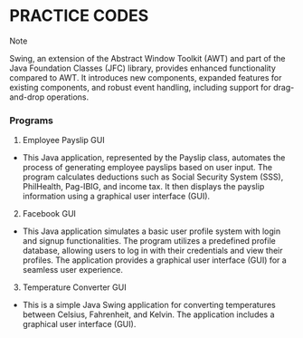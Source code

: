 # PRACTICE CODES

> [!NOTE]
> Swing, an extension of the Abstract Window Toolkit (AWT) and part of the Java Foundation Classes (JFC) library, provides enhanced functionality compared to AWT. It introduces new components, expanded features for existing components, and robust event handling, including support for drag-and-drop operations.

### Programs

1. Employee Payslip GUI
  - This Java application, represented by the Payslip class, automates the process of generating employee payslips based on user input. The program calculates deductions such as Social Security System (SSS), PhilHealth, Pag-IBIG, and income tax. It then displays the payslip information using a graphical user interface (GUI).

2. Facebook GUI
  - This Java application simulates a basic user profile system with login and signup functionalities. The program utilizes a predefined profile database, allowing users to log in with their credentials and view their profiles. The application provides a graphical user interface (GUI) for a seamless user experience.

3. Temperature Converter GUI
  - This is a simple Java Swing application for converting temperatures between Celsius, Fahrenheit, and Kelvin. The application includes a graphical user interface (GUI).